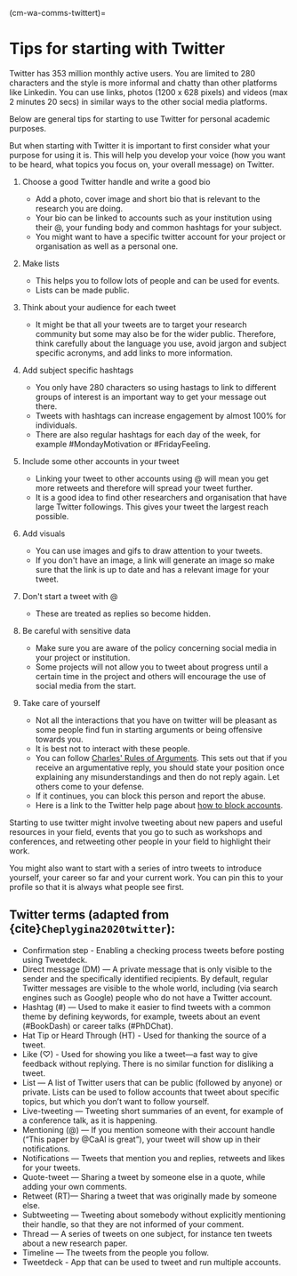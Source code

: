 (cm-wa-comms-twittert)=

# Tips for starting with Twitter

Twitter has 353 million monthly active users. You are limited to 280 characters and the style is more informal and chatty than other platforms like Linkedin.  You can use links, photos (1200 x 628 pixels) and videos (max 2 minutes 20 secs) in similar ways to the other social media platforms.

Below are general tips for starting to use Twitter for personal academic purposes. 

But when starting with Twitter it is important to first consider what your purpose for using it is. This will help you develop your voice (how you want to be heard, what topics you focus on, your overall message) on Twitter.

1. Choose a good Twitter handle and write a good bio
    * Add a photo, cover image and short bio that is relevant to the research you are doing.
    * Your bio can be linked to accounts such as your institution using their @, your funding body and common hashtags for your subject.
    * You might want to have a specific twitter account for your project or organisation as well as a personal one.
    
2. Make lists
    * This helps you to follow lots of people and can be used for events.
    * Lists can be made public.
    
3. Think about your audience for each tweet
    * It might be that all your tweets are to target your research community but some may also be for the wider public. Therefore, think carefully about the language you use, avoid jargon and subject specific acronyms, and add links to more information.

4. Add subject specific hashtags
    * You only have 280 characters so using hastags to link to different groups of interest is an important way to get your message out there. 
    * Tweets with hashtags can increase engagement by almost 100% for individuals. 
    * There are also regular hashtags for each day of the week, for example #MondayMotivation or #FridayFeeling. 

5. Include some other accounts in your tweet
    * Linking your tweet to other accounts using @ will mean you get more retweets and therefore will spread your tweet further.  
    * It is a good idea to find other researchers and organisation that have large Twitter followings. This gives your tweet the largest reach possible. 

6. Add visuals
    * You can use images and gifs to draw attention to your tweets. 
    * If you don't have an image, a link will generate an image so make sure that the link is up to date and has a relevant image for your tweet.

7. Don't start a tweet with @
    * These are treated as replies so become hidden. 

8. Be careful with sensitive data
    * Make sure you are aware of the policy concerning social media in your project or institution.
    * Some projects will not allow you to tweet about progress until a certain time in the project and others will encourage the use of social media from the start.  

9. Take care of yourself
    * Not all the interactions that you have on twitter will be pleasant as some people find fun in starting arguments or being offensive towards you. 
    * It is best not to interact with these people.
    * You can follow [Charles' Rules of Arguments](https://geekfeminism.wikia.org/wiki/Charles%27_Rules_of_Argument). This sets out that if you receive an argumentative reply, you should state your position once explaining any misunderstandings and then do not reply again. Let others come to your defense. 
    * If it continues, you can block this person and report the abuse.
    * Here is a link to the Twitter help page about [how to block accounts](https://help.twitter.com/en/using-twitter/blocking-and-unblocking-accounts). 


Starting to use twitter might involve tweeting about new papers and useful resources in your field, events that you go to such as workshops and conferences, and retweeting other people in your field to highlight their work.

You might also want to start with a series of intro tweets to introduce yourself, your career so far and your current work. You can pin this to your profile so that it is always what people see first. 


## Twitter terms (adapted from {cite}`Cheplygina2020twitter`):

* Confirmation step - Enabling a checking process tweets before posting using Tweetdeck.
* Direct message (DM) — A private message that is only visible to the sender and the specifically identified recipients. By default, regular Twitter messages are visible to the whole world, including (via search engines such as Google) people who do not have a Twitter account.
* Hashtag (#) — Used to make it easier to find tweets with a common theme by defining keywords, for example, tweets about an event (#BookDash) or career talks (#PhDChat).
* Hat Tip or Heard Through (HT) - Used for thanking the source of a tweet.
* Like (♡) - Used for showing you like a tweet—a fast way to give feedback without replying. There is no similar function for disliking a tweet.
* List — A list of Twitter users that can be public (followed by anyone) or private. Lists can be used to follow accounts that tweet about specific topics, but which you don’t want to follow yourself.
* Live-tweeting — Tweeting short summaries of an event, for example of a conference talk, as it is happening.
* Mentioning (@) — If you mention someone with their account handle (“This paper by @CaAl is great”), your tweet will show up in their notifications.
* Notifications — Tweets that mention you and replies, retweets and likes for your tweets.
* Quote-tweet — Sharing a tweet by someone else in a quote, while adding your own comments.
* Retweet (RT)— Sharing a tweet that was originally made by someone else.
* Subtweeting — Tweeting about somebody without explicitly mentioning their handle, so that they are not informed of your comment.
* Thread — A series of tweets on one subject, for instance ten tweets about a new research paper.
* Timeline — The tweets from the people you follow.
* Tweetdeck - App that can be used to tweet and run multiple accounts.


